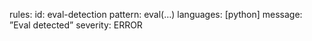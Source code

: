 rules:
id: eval-detection
pattern: eval(…)
languages: [python]
message: ”Eval detected”
severity: ERROR
